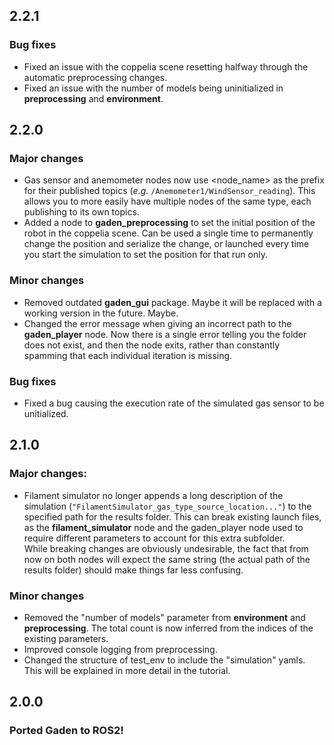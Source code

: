 ## 2.2.1

### Bug fixes
- Fixed an issue with the coppelia scene resetting halfway through the automatic preprocessing changes.
- Fixed an issue with the number of models being uninitialized in **preprocessing** and **environment**.

## 2.2.0

### Major changes
- Gas sensor and anemometer nodes now use <node_name> as the prefix for their published topics (*e.g.* `/Anemometer1/WindSensor_reading`). This allows you to more easily have multiple nodes of the same type, each publishing to its own topics.
- Added a node to **gaden_preprocessing** to set the initial position of the robot in the coppelia scene. Can be used a single time to permanently change the position and serialize the change, or launched every time you start the simulation to set the position for that run only.

### Minor changes
- Removed outdated **gaden_gui** package. Maybe it will be replaced with a working version in the future. Maybe.
- Changed the error message when giving an incorrect path to the **gaden_player** node. Now there is a single error telling you the folder does not exist, and then the node exits, rather than constantly spamming that each individual iteration is missing.

### Bug fixes
- Fixed a bug causing the execution rate of the simulated gas sensor to be unitialized.

## 2.1.0

### Major changes:
- Filament simulator no longer appends a long description of the simulation (`"FilamentSimulator_gas_type_source_location..."`) to the specified path for the results folder. This can break existing launch files, as the **filament_simulator** node and the gaden_player node used to require different parameters to account for this extra subfolder. 
</br>While breaking changes are obviously undesirable, the fact that from now on both nodes will expect the same string (the actual path of the results folder) should make things far less confusing.

### Minor changes
- Removed the "number of models" parameter from **environment** and **preprocessing**. The total count is now inferred from the indices of the existing parameters.
- Improved console logging from preprocessing.
- Changed the structure of test_env to include the "simulation" yamls. This will be explained in more detail in the tutorial.

## 2.0.0
### Ported Gaden to ROS2!
